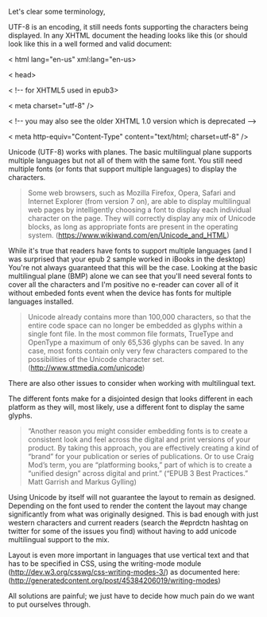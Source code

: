 Let's clear some terminology, 

UTF-8 is an encoding, it still needs fonts supporting the characters being displayed. In any XHTML document the heading looks like this (or should look like this in a well formed and valid document:

< html lang="en-us" xml:lang="en-us>

< head>

< !-- for XHTML5 used in epub3>

< meta charset="utf-8" /> 

< !-- you may also see the older XHTML 1.0 version which is deprecated -->

< meta http-equiv="Content-Type" content="text/html; charset=utf-8" />

Unicode (UTF-8) works with planes. The basic multilingual plane supports multiple languages but not all of them with the same font. You still need multiple fonts (or fonts that support multiple languages) to display the characters.

>Some web browsers, such as Mozilla Firefox, Opera, Safari and Internet Explorer (from version 7 on), are able to display multilingual web pages by intelligently choosing a font to display each individual character on the page. They will correctly display any mix of Unicode blocks, as long as appropriate fonts are present in the operating system. (https://www.wikiwand.com/en/Unicode_and_HTML)

While it's true that readers have fonts to support multiple languages (and I was surprised that your epub 2 sample worked in iBooks in the desktop) You're not always guaranteed that this will be the case. Looking at the basic multilingual plane (BMP) alone we can see that you'll need several fonts to cover all the characters and I'm positive no e-reader can cover all of it without embeded fonts event when the device has fonts for multiple languages installed.

> Unicode already contains more than 100,000 characters, so that the entire code space can no longer be embedded as glyphs within a single font file. In the most common file formats, TrueType and OpenType a maximum of only 65,536 glyphs can be saved. In any case, most fonts contain only very few characters compared to the possibilities of the Unicode character set. (http://www.sttmedia.com/unicode)

There are also other issues to consider when working with multilingual text.

The different fonts make for a disjointed design that looks different in each platform as they will, most likely, use a different font to display the same glyphs. 

> “Another reason you might consider embedding fonts is to create a consistent look and feel across the digital and print versions of your product. By taking this approach, you are effectively creating a kind of “brand” for your publication or series of publications. Or to use Craig Mod’s term, you are “platforming books,” part of which is to create a “unified design” across digital and print.” (“EPUB 3 Best Practices.” Matt Garrish and Markus Gylling)

Using Unicode by itself will not guarantee the layout to remain as designed. Depending on the font used to render the content the layout may change significantly from what was originally designed. This is bad enough with just western characters and current readers (search the #eprdctn hashtag on twitter for some of the issues you find) without having to add unicode multilingual support to the mix.

Layout is even more important in languages that use vertical text and that has to be specified in CSS, using the writing-mode module (http://dev.w3.org/csswg/css-writing-modes-3/) as documented here: (http://generatedcontent.org/post/45384206019/writing-modes)

All solutions are painful; we just have to decide how much pain do we want to put ourselves through.
